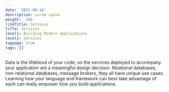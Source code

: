 ```yaml
---
date: '2021-09-16'
description: Lorem ipsum
weight: -100
linkTitle: Services
title: Services
level1: Building Modern Applications
level2: Services
toppage: true
tags: []
---
```


Data is the lifeblood of your code, so the services deployed to accompany your application are a meaningful design decision. Relational databases, non-relational databases, message brokers, they all have unique use cases. Learning how your language and framework can best take advantage of each can really empower how you build applications.